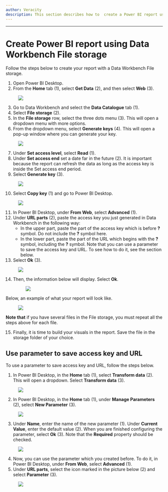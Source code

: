```yaml
---
author: Veracity
description: This section describes how to  create a Power BI report using a Data Workbench File storage.
---
```

---

# Create Power BI report using Data Workbench File storage

Follow the steps below to create your report with a Data Workbench File storage.
1. Open Power BI Desktop.
2. From the **Home** tab (1), select **Get Data** (2), and then select **Web** (3).

<figure>
	<img src="assets/1.png"/>
</figure>

3. Go to Data Workbench and select the **Data Catalogue** tab (1).
4. Select **File storage** (2).
5. In the **File storage** row, select the three dots menu (3). This will open a dropdown menu with more options.
6. From the dropdown menu, select **Generate keys** (4). This will open a pop-up window where you can generate your key.

<figure>
	<img src="assets/2.png"/>
</figure>


7. Under **Set access level**, select **Read** (1).
8. Under **Set access end** set a date far in the future (2). It is important because the report can refresh the data as long as the access key is inside the Set access end period.
9. Select **Generate key** (3). 

<figure>
	<img src="assets/3.png"/>
</figure>

10. Select **Copy key** (1) and go to Power BI Desktop.

<figure>
	<img src="assets/4.png"/>
</figure>

11. In Power BI Desktop, under **From Web**, select **Advanced** (1).
12. Under **URL parts** (2), paste the access key you just generated in Data Workbench in the following way:
	* In the upper part, paste the part of the access key which is before **?** symbol. Do not include the **?** symbol here.
	* In the lower part, paste the part of the URL which begins with the **?** symbol, including the **?** symbol.
	Note that you can use a parameter to save the access key and URL. To see how to do it, see the section below.
13.	Select **Ok** (3).

<figure>
	<img src="assets/5.png"/>
</figure>

14. Then, the information below will display. Select **Ok**.
	
	<figure>
	<img src="assets/6.png"/>
</figure>

Below, an example of what your report will look like.

<figure>
	<img src="assets/7.png"/>
</figure>

**Note that** if you have several files in the File storage, you must repeat all the steps above for each file.

15. Finally, it is time to build your visuals in the report. Save the file in the storage folder of your choice.

## Use parameter to save access key and URL
To use a parameter to save access key and URL, follow the steps below.

1. In Power BI Desktop, in the **Home** tab (1), select **Transform data** (2). This will open a dropdown. Select **Transform data** (3).


<figure>
	<img src="assets/8.png"/>
</figure>

2. In Power BI Desktop, in the **Home** tab (1), under **Manage Parameters** (2), select **New Parameter** (3).


<figure>
	<img src="assets/9.png"/>
</figure>

3. Under **Name**, enter the name of the new parameter (1). Under **Current Value**, enter the default value (2). When you are finished configuring the parameter, select **Ok** (3). Note that the **Required** property should be checked.

<figure>
	<img src="assets/10.png"/>
</figure>

4. Now, you can use the parameter which you created before. To do it, in Power BI Desktop, under **From Web**, select **Advanced** (1).
5. Under **URL parts**, select the icon marked in the picture below (2) and select **Parameter** (3).

<figure>
	<img src="assets/11.png"/>
</figure>
